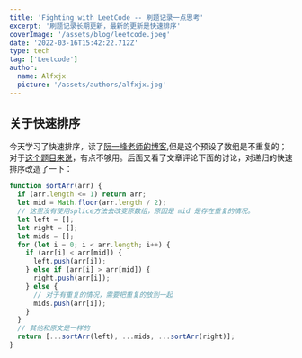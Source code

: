 ```yaml
---
title: 'Fighting with LeetCode -- 刷题记录一点思考'
excerpt: '刷题记录长期更新，最新的更新是快速排序'
coverImage: '/assets/blog/leetcode.jpeg'
date: '2022-03-16T15:42:22.712Z'
type: tech
tag: ['Leetcode']
author:
  name: Alfxjx
  picture: '/assets/authors/alfxjx.jpg'
---
```


## 关于快速排序

今天学习了快速排序，读了[阮一峰老师的博客](https://www.ruanyifeng.com/blog/2011/04/quicksort_in_javascript.html),但是这个预设了数组是不重复的； 对于[这个题目来说](https://leetcode-cn.com/problems/zui-xiao-de-kge-shu-lcof/)，有点不够用。后面又看了文章评论下面的讨论，对递归的快速排序改造了一下：

```javascript
function sortArr(arr) {
  if (arr.length <= 1) return arr;
  let mid = Math.floor(arr.length / 2);
  // 这里没有使用splice方法去改变原数组，原因是 mid 是存在重复的情况。
  let left = [];
  let right = [];
  let mids = [];
  for (let i = 0; i < arr.length; i++) {
    if (arr[i] < arr[mid]) {
      left.push(arr[i]);
    } else if (arr[i] > arr[mid]) {
      right.push(arr[i]);
    } else {
      // 对于有重复的情况，需要把重复的放到一起
      mids.push(arr[i]);
    }
  }
  // 其他和原文是一样的
  return [...sortArr(left), ...mids, ...sortArr(right)];
}
```
